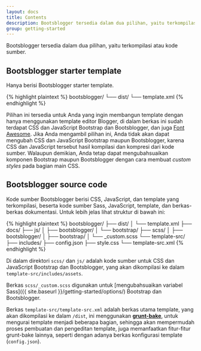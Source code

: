 ```yaml
---
layout: docs
title: Contents
description: Bootsblogger tersedia dalam dua pilihan, yaitu terkompilasi atau kode sumber.
group: getting-started
---
```


Bootsblogger tersedia dalam dua pilihan, yaitu terkompilasi atau kode sumber.

## Bootsblogger starter template

Hanya berisi Bootsblogger starter template.

{% highlight plaintext %}
bootsblogger/
└── dist/
    └── template.xml
{% endhighlight %}

Pilihan ini tersedia untuk Anda yang ingin membangun template dengan hanya menggunakan template editor Blogger, di dalam berkas ini sudah terdapat CSS dan JavaScript Bootstrap dan Bootsblogger, dan juga [Font Awesome](https://fontawesome.io). Jika Anda mengambil pilihan ini, Anda tidak akan dapat mengubah CSS dan JavaScript Bootstrap maupun Bootsblogger, karena CSS dan JavaScript tersebut hasil kompilasi dan kompresi dari kode sumber. Walaupun demikian, Anda tetap dapat mengubahsuaikan komponen Bootstrap maupun Bootsblogger dengan cara membuat *custom styles* pada bagian main CSS.

## Bootsblogger source code

Kode sumber Bootsblogger berisi CSS, JavaScript, dan template yang terkompilasi, beserta kode sumber Sass, JavaScript, template, dan berkas-berkas dokumentasi. Untuk lebih jelas lihat struktur di bawah ini: 

{% highlight plaintext %}
bootsblogger/
├── dist/
│   └── template.xml
├── docs/
├── js/
│   ├── bootsblogger/
│   └── bootstrap/
├── scss/
│   ├── bootsblogger/
│   ├── bootstrap/
│   └── _custom.scss
└── template-src/
    ├── includes/
    ├── config.json
    ├── style.css
    └── template-src.xml
{% endhighlight %}

Di dalam direktori `scss/` dan `js/` adalah kode sumber untuk CSS dan JavaScript Bootstrap dan Bootsblogger, yang akan dikompilasi ke dalam `template-src/includes/assets`.

Berkas `scss/_custom.scss` digunakan untuk [mengubahsuaikan variabel Sass]({{ site.baseurl }}/getting-started/options/) Bootstrap dan Bootsblogger.

Berkas `template-src/template-src.xml` adalah berkas utama template, yang akan dikompilasi ke dalam `/dist`, ini menggunakan **[grunt-bake](https://github.com/MathiasPaumgarten/grunt-bake)**, untuk mengurai template menjadi beberapa bagian, sehingga akan mempermudah proses pembuatan dan pengeditan template, juga memanfaatkan fitur-fitur grunt-bake lainnya, seperti dengan adanya berkas konfigurasi template (`config.json`).

